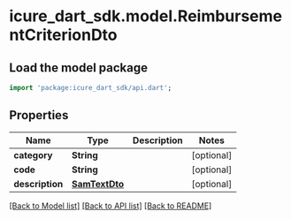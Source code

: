 # icure_dart_sdk.model.ReimbursementCriterionDto

## Load the model package
```dart
import 'package:icure_dart_sdk/api.dart';
```

## Properties
Name | Type | Description | Notes
------------ | ------------- | ------------- | -------------
**category** | **String** |  | [optional] 
**code** | **String** |  | [optional] 
**description** | [**SamTextDto**](SamTextDto.md) |  | [optional] 

[[Back to Model list]](../README.md#documentation-for-models) [[Back to API list]](../README.md#documentation-for-api-endpoints) [[Back to README]](../README.md)


